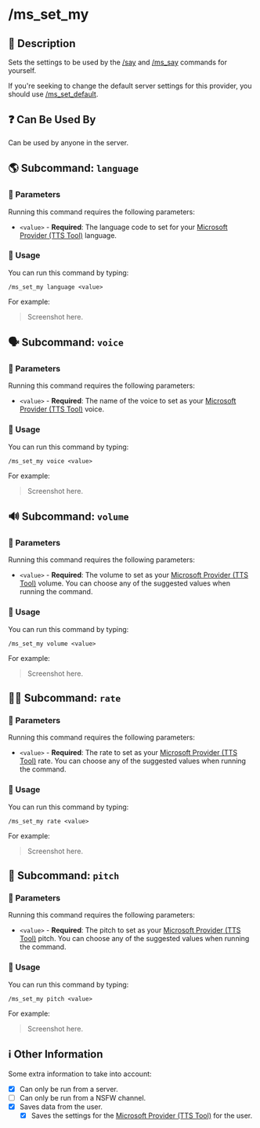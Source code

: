 # /ms_set_my

## 📖 Description

Sets the settings to be used by the [/say](../all-tts/say.md) and [/ms_say](./ms-say.md) commands for yourself.

If you're seeking to change the default server settings for this provider, you should use [/ms_set_default](./ms-set-default.md).

## ❓ Can Be Used By

Can be used by anyone in the server.

## 🌎 Subcommand: `language`

### 🔨 Parameters

Running this command requires the following parameters:

* `<value>` - **Required**: The language code to set for your [Microsoft Provider (TTS Tool)](../../text-to-speech-providers/microsoft-ttstool.md) language.

### 🎈 Usage

You can run this command by typing:

```text
/ms_set_my language <value>
```

For example:

> Screenshot here.

## 🗣 Subcommand: `voice`

### 🔨 Parameters

Running this command requires the following parameters:

* `<value>` - **Required**: The name of the voice to set as your [Microsoft Provider (TTS Tool)](../../text-to-speech-providers/microsoft-ttstool.md) voice.

### 🎈 Usage

You can run this command by typing:

```text
/ms_set_my voice <value>
```

For example:

> Screenshot here.

## 🔊 Subcommand: `volume`

### 🔨 Parameters

Running this command requires the following parameters:

* `<value>` - **Required**: The volume to set as your [Microsoft Provider (TTS Tool)](../../text-to-speech-providers/microsoft-ttstool.md) volume. You can choose any of the suggested values when running the command.

### 🎈 Usage

You can run this command by typing:

```text
/ms_set_my volume <value>
```

For example:

> Screenshot here.

## 🏃🏻 Subcommand: `rate`

### 🔨 Parameters

Running this command requires the following parameters:

* `<value>` - **Required**: The rate to set as your [Microsoft Provider (TTS Tool)](../../text-to-speech-providers/microsoft-ttstool.md) rate. You can choose any of the suggested values when running the command.

### 🎈 Usage

You can run this command by typing:

```text
/ms_set_my rate <value>
```

For example:

> Screenshot here.

## 🥁 Subcommand: `pitch`

### 🔨 Parameters

Running this command requires the following parameters:

* `<value>` - **Required**: The pitch to set as your [Microsoft Provider (TTS Tool)](../../text-to-speech-providers/microsoft-ttstool.md) pitch. You can choose any of the suggested values when running the command.

### 🎈 Usage

You can run this command by typing:

```text
/ms_set_my pitch <value>
```

For example:

> Screenshot here.

## ℹ️ Other Information

Some extra information to take into account:

* [x] Can only be run from a server.
* [ ] Can only be run from a NSFW channel.
* [x] Saves data from the user.
    - [x] Saves the settings for the [Microsoft Provider (TTS Tool)](../../text-to-speech-providers/microsoft-ttstool.md) for the user.
